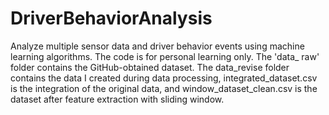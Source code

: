 # DriverBehaviorAnalysis 
Analyze multiple sensor data and driver behavior events using machine learning algorithms. The code is for personal learning only.
The 'data_ raw' folder contains the GitHub-obtained dataset.
The data_revise folder contains the data I created during data processing, integrated_dataset.csv is the integration of the original data, and window_dataset_clean.csv is the dataset after feature extraction with sliding window.
